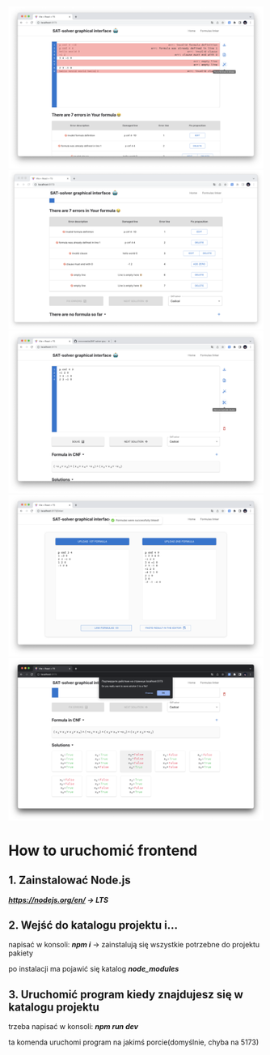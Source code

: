 ![v2.0](./public/v2.0.png)
![v2.0_1](./public/v2.0_1.png)
![v2.1_2](./public/v2.1_2.png)
![v2.1_1](./public/v2.1_1.png)
![v1.2_3](./public/v1.2_3.png)

# How to uruchomić frontend

## 1. Zainstalować Node.js

***https://nodejs.org/en/ -> LTS***

## 2. Wejść do katalogu projektu i...

napisać w konsoli: **_npm i_** -> zainstalują się wszystkie potrzebne do projektu pakiety

po instalacji ma pojawić się katalog **_node_modules_**

## 3. Uruchomić program kiedy znajdujesz się w katalogu projektu

trzeba napisać w konsoli: **_npm run dev_**

ta komenda uruchomi program na jakimś porcie(domyślnie, chyba na 5173)
